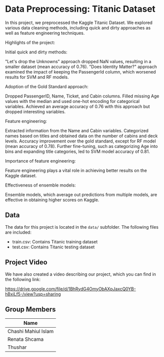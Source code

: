 # Data Preprocessing: Titanic DatasetIn this project, we preprocessed the Kaggle Titanic Dataset. We explored various data cleaning methods, including quick and dirty approaches as well as feature engineering techniques.Highlights of the project: Initial quick and dirty methods:"Let's drop the Unknowns" approach dropped NaN values, resulting in a smaller dataset (mean accuracy of 0.76)."Does Identity Matter?" approach examined the impact of keeping the PassengerId column, which worsened results for SVM and RF models.Adoption of the Gold Standard approach:Dropped PassengerID, Name, Ticket, and Cabin columns.Filled missing Age values with the median and used one-hot encoding for categorical variables.Achieved an average accuracy of 0.76 with this approach but dropped interesting variables.Feature engineering:Extracted information from the Name and Cabin variables.Categorized names based on titles and obtained data on the number of cabins and deck levels.Accuracy improvement over the gold standard, except for RF model (mean accuracy of 0.78).Further fine-tuning, such as categorizing Age into bins and expanding title categories, led to SVM model accuracy of 0.81.Importance of feature engineering:Feature engineering plays a vital role in achieving better results on the Kaggle dataset.Effectiveness of ensemble models:Ensemble models, which average out predictions from multiple models, are effective in obtaining higher scores on Kaggle.## DataThe data for this project is located in the `data/` subfolder. The following files are included:- train.csv: Contains Titanic training dataset- test.csv: Contains Titanic testing dataset## Project VideoWe have also created a video describing our project, which you can find in the following link: https://drive.google.com/file/d/1BhRydG4OmyObAXpJaxcQ0YB-hBxiLf5-/view?usp=sharing## Group Members| Name                | -------------------| | Chashi Mahiul Islam || Renata Shcama || Thushar |